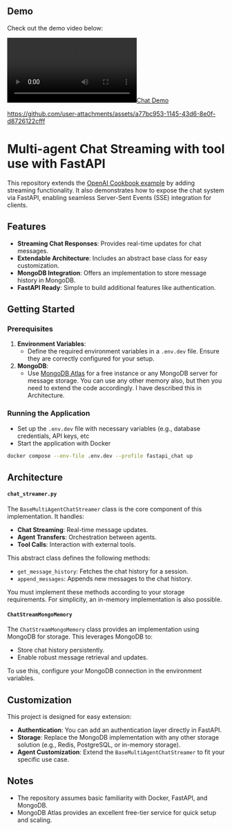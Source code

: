 ## Demo

Check out the demo video below:

[![Chat Demo](chat-demo.mp4)](chat-demo.mp4)




https://github.com/user-attachments/assets/a77bc953-1145-43d6-8e0f-d8726122cfff



# Multi-agent Chat Streaming with tool use with FastAPI

This repository extends the [OpenAI Cookbook example](https://cookbook.openai.com/examples/orchestrating_agents) by adding streaming functionality. It also demonstrates how to expose the chat system via FastAPI, enabling seamless Server-Sent Events (SSE) integration for clients.

## Features

- **Streaming Chat Responses**: Provides real-time updates for chat messages.
- **Extendable Architecture**: Includes an abstract base class for easy customization.
- **MongoDB Integration**: Offers an implementation to store message history in MongoDB.
- **FastAPI Ready**: Simple to build additional features like authentication.

## Getting Started

### Prerequisites

1. **Environment Variables**:
   - Define the required environment variables in a `.env.dev` file. Ensure they are correctly configured for your setup.
2. **MongoDB**:
   - Use [MongoDB Atlas](https://www.mongodb.com/cloud/atlas) for a free instance or any MongoDB server for message storage. You can use any other memory also, but then you need to extend the code accordingly. I have described this in Architecture.

### Running the Application
-  Set up the `.env.dev` file with necessary variables (e.g., database credentials, API keys, etc
- Start the application with Docker
```bash
docker compose --env-file .env.dev --profile fastapi_chat up
```
## Architecture
#### `chat_streamer.py`

The `BaseMultiAgentChatStreamer` class is the core component of this implementation. It handles:

-   **Chat Streaming**: Real-time message updates.
-   **Agent Transfers**: Orchestration between agents.
-   **Tool Calls**: Interaction with external tools.

This abstract class defines the following methods:

-   `get_message_history`: Fetches the chat history for a session.
-   `append_messages`: Appends new messages to the chat history.

You must implement these methods according to your storage requirements. For simplicity, an in-memory implementation is also possible.

#### `ChatStreamMongoMemory`

The `ChatStreamMongoMemory` class provides an implementation using MongoDB for storage. This leverages MongoDB to:

-   Store chat history persistently.
-   Enable robust message retrieval and updates.

To use this, configure your MongoDB connection in the environment variables.

## Customization

This project is designed for easy extension:

-   **Authentication**: You can add an authentication layer directly in FastAPI.
-   **Storage**: Replace the MongoDB implementation with any other storage solution (e.g., Redis, PostgreSQL, or in-memory storage).
-   **Agent Customization**: Extend the `BaseMultiAgentChatStreamer` to fit your specific use case.
## Notes

-   The repository assumes basic familiarity with Docker, FastAPI, and MongoDB.
-   MongoDB Atlas provides an excellent free-tier service for quick setup and scaling.
